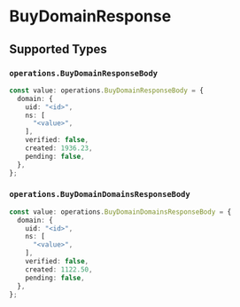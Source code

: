 # BuyDomainResponse


## Supported Types

### `operations.BuyDomainResponseBody`

```typescript
const value: operations.BuyDomainResponseBody = {
  domain: {
    uid: "<id>",
    ns: [
      "<value>",
    ],
    verified: false,
    created: 1936.23,
    pending: false,
  },
};
```

### `operations.BuyDomainDomainsResponseBody`

```typescript
const value: operations.BuyDomainDomainsResponseBody = {
  domain: {
    uid: "<id>",
    ns: [
      "<value>",
    ],
    verified: false,
    created: 1122.50,
    pending: false,
  },
};
```

